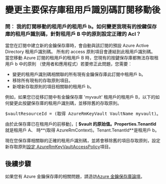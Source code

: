 <properties
    pageTitle="變更主要保存庫租用戶識別碼訂閱移動後 |Microsoft Azure"
    description="瞭解如何切換重要保存庫的租用戶識別碼，訂閱會移至不同的租用戶之後"
    services="key-vault"
    documentationCenter=""
    authors="amitbapat"
    manager="mbaldwin"
    tags="azure-resource-manager"/>

<tags
    ms.service="key-vault"
    ms.workload="identity"
    ms.tgt_pltfrm="na"
    ms.devlang="na"
    ms.topic="hero-article"
    ms.date="09/13/2016"
    ms.author="ambapat"/>

# <a name="change-a-key-vault-tenant-id-after-a-subscription-move"></a>變更主要保存庫租用戶識別碼訂閱移動後
### <a name="q-my-subscription-was-moved-from-tenant-a-to-tenant-b-how-do-i-change-the-tenant-id-for-my-existing-key-vault-and-set-correct-acls-for-principals-in-tenant-b"></a>問︰ 我的訂閱移動的租用戶的租用戶 b。如何變更我現有的按鍵保存庫的租用戶識別碼，針對租用戶 B 中的原則設定正確的 Acl？

當您在訂閱中建立新的金鑰保存庫時，會自動與該訂閱的預設 Azure Active Directory 租用戶識別碼。 所有的 access 原則項目會連結到此租用戶識別碼。 當您移動 Azure 訂閱的租用戶的租用戶 B 時，您現有的按鍵保存庫都無法存取租用戶 b 中的原則 （使用者和應用程式）若要修正此問題，您需要︰

- 變更的租用戶識別碼相關聯的所有現有金鑰保存庫此訂閱中租用戶 b。
- 移除所有現有的存取原則項目。
- 新增新存取原則的項目相關聯的租用戶 b。

例如，如果您已從移訂閱中有金鑰保存庫 'myvault' 租用戶的租用戶 B，以下的如何變更此按鍵保存庫的租用戶識別碼，並移除舊的存取原則。

<pre>
$vaultResourceId = (取得 AzureRmKeyVault VaultName myvault)。預設 $vault = 取得 AzureRmResource – 預設 $vaultResourceId-ExpandProperties $vault。Properties.TenantId = (取得 AzureRmContext)。Tenant.TenantId $vault。Properties.AccessPolicies =@()設定 AzureRmResource 預設 $vaultResourceId-$vault 屬性。屬性
</pre>

由於此保存庫已在租用戶的前移動]，[ **$vault 的原始值。Properties.TenantId**就是租用戶 A、 時**(取得 AzureRmContext)。Tenant.TenantId**是租用戶 b。

現在您保存庫相關聯的正確的租用戶識別碼，並將會移除舊的項目存取原則，設定新存取原則[設定 AzureRmKeyVaultAccessPolicy](https://msdn.microsoft.com/library/mt603625.aspx)項目。

## <a name="next-steps"></a>後續步驟

如果您有 Azure 金鑰保存庫的相關問題，請造訪[Azure 金鑰保存庫論壇](https://social.msdn.microsoft.com/forums/azure/home?forum=AzureKeyVault)。
